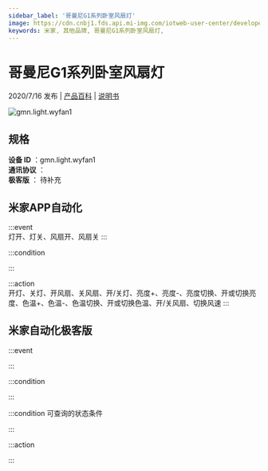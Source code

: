 ```yaml
---
sidebar_label: '哥曼尼G1系列卧室风扇灯'
image: https://cdn.cnbj1.fds.api.mi-img.com/iotweb-user-center/developer_167887095283768EHmf5p.png?GalaxyAccessKeyId=AKVGLQWBOVIRQ3XLEW&Expires=9223372036854775807&Signature=84FP735GNRKEGguscoVWtZH/5Mk=
keywords: 米家, 其他品牌, 哥曼尼G1系列卧室风扇灯, 
---
```

# 哥曼尼G1系列卧室风扇灯

2020/7/16 发布 | [产品百科](https://home.mi.com/webapp/content/baike/product/index.html?model=gmn.light.wyfan1/) | [说明书](https://home.mi.com/views/introduction.html?model=gmn.light.wyfan1&region=cn)

![gmn.light.wyfan1](https://cdn.cnbj1.fds.api.mi-img.com/iotweb-user-center/developer_167887095283768EHmf5p.png?GalaxyAccessKeyId=AKVGLQWBOVIRQ3XLEW&Expires=9223372036854775807&Signature=84FP735GNRKEGguscoVWtZH/5Mk=)

## 规格  
> 
**设备 ID** ：gmn.light.wyfan1  
**通讯协议** ：  
**极客版**  ： 待补充 


## 米家APP自动化  

:::event  
灯开、灯关、风扇开、风扇关
:::

:::condition  

:::

:::action   
开灯、关灯、开风扇、关风扇、开/关灯、亮度+、亮度-、亮度切换、开或切换亮度、色温+、色温-、色温切换、开或切换色温、开/关风扇、切换风速
:::

## 米家自动化极客版  

:::event  

:::

:::condition  

:::

:::condition 可查询的状态条件  

:::

:::action  

:::

        
